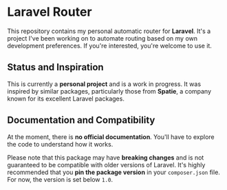 # Laravel Router

This repository contains my personal automatic router for **Laravel**. It's a project I've been working on to automate routing based on my own development preferences. If you're interested, you're welcome to use it.

## Status and Inspiration

This is currently a **personal project** and is a work in progress. It was inspired by similar packages, particularly those from **Spatie**, a company known for its excellent Laravel packages.

## Documentation and Compatibility

At the moment, there is **no official documentation**. You'll have to explore the code to understand how it works.

Please note that this package may have **breaking changes** and is not guaranteed to be compatible with older versions of Laravel. It's highly recommended that you **pin the package version** in your `composer.json` file. For now, the version is set below `1.0`.
